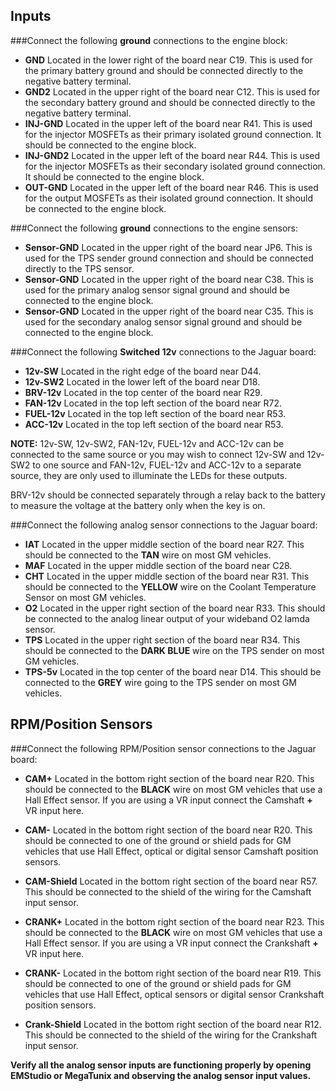 ## Inputs ##

###Connect the following **ground** connections to the engine block:

- **GND**	Located in the lower right of the board near C19.  This is used for the primary battery ground and should be connected directly to the negative battery terminal.
- **GND2**	Located in the upper right of the board near C12.  This is used for the secondary battery ground and should be connected directly to the negative battery terminal.
- **INJ-GND**	Located in the upper left of the board near R41.  This is used for the injector MOSFETs as their primary isolated ground connection.  It should be connected to the engine block.
- **INJ-GND2**	Located in the upper left of the board near R44.  This is used for the injector MOSFETs as their secondary isolated ground connection.  It should be connected to the engine block.
- **OUT-GND**	Located in the upper left of the board near R46.  This is used for the output MOSFETs as their isolated ground connection.  It should be connected to the engine block.

###Connect the following **ground** connections to the engine sensors:

- **Sensor-GND**	Located in the upper right of the board near JP6.  This is used for the TPS sender ground connection and should be connected directly to the TPS sensor.
- **Sensor-GND**	Located in the upper right of the board near C38.  This is used for the primary analog sensor signal ground and should be connected to the engine block.
- **Sensor-GND**	Located in the upper right of the board near C35.  This is used for the secondary analog sensor signal ground and should be connected to the engine block.

###Connect the following **Switched 12v** connections to the Jaguar board:

- **12v-SW**	Located in the right edge of the board near D44.
- **12v-SW2**	Located in the lower left of the board near D18.
- **BRV-12v**	Located in the top center of the board near R29.
- **FAN-12v**	Located in the top left section of the board near R72.
- **FUEL-12v**	Located in the top left section of the board near R53.
- **ACC-12v**	Located in the top left section of the board near R53.

**NOTE:** 12v-SW, 12v-SW2, FAN-12v, FUEL-12v and ACC-12v can be connected to the same source or you may wish to connect 12v-SW and 12v-SW2 to one source and FAN-12v, FUEL-12v and ACC-12v to a separate source, they are only used to illuminate the LEDs for these outputs.

BRV-12v should be connected separately through a relay back to the battery to measure the voltage at the battery only when the key is on.

###Connect the following analog sensor connections to the Jaguar board:

- **IAT**	Located in the upper middle section of the board near R27. This should be connected to the **TAN** wire on most GM vehicles.
- **MAF**	Located in the upper middle section of the board near C28.
- **CHT**	Located in the upper middle section of the board near R31. This should be connected to the **YELLOW** wire on the Coolant Temperature Sensor on most GM vehicles.
- **O2**	Located in the upper right section of the board near R33. This should be connected to the analog linear output of your wideband O2 lamda sensor.
- **TPS**	Located in the upper right section of the board near R34. This should be connected to the **DARK BLUE** wire on the TPS sender on most GM vehicles.
- **TPS-5v**	Located in the top center of the board near D14. This should be connected to the **GREY** wire going to the TPS sender on most GM vehicles.


## RPM/Position Sensors ##

###Connect the following RPM/Position sensor connections to the Jaguar board:

- **CAM+**	Located in the bottom right section of the board near R20. This should be connected to the **BLACK** wire on most GM vehicles that use a Hall Effect sensor.  If you are using a VR input connect the Camshaft **+** VR input here.
- **CAM-**	Located in the bottom right section of the board near R20.  This should be connected to one of the ground or shield pads for GM vehicles that use Hall Effect, optical or digital sensor Camshaft position sensors.
- **CAM-Shield**	Located in the bottom right section of the board near R57.  This should be connected to the shield of the wiring for the Camshaft input sensor.

- **CRANK+**	Located in the bottom right section of the board near R23. This should be connected to the **BLACK** wire on most GM vehicles that use a Hall Effect sensor.  If you are using a VR input connect the Crankshaft **+** VR input here.
- **CRANK-**	Located in the bottom right section of the board near R19.  This should be connected to one of the ground or shield pads for GM vehicles that use Hall Effect, optical sensors or digital sensor Crankshaft position sensors.
- **Crank-Shield**	Located in the bottom right section of the board near R12.  This should be connected to the shield of the wiring for the Crankshaft input sensor.


**Verify all the analog sensor inputs are functioning properly by opening EMStudio or MegaTunix and observing the analog sensor input values.**


